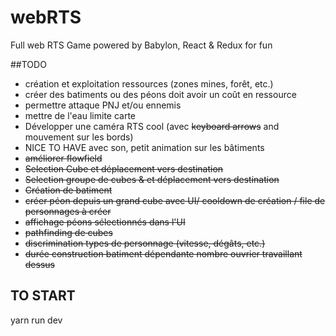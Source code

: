 # webRTS

Full web RTS Game powered by Babylon, React & Redux for fun

##TODO
* création et exploitation ressources (zones mines, forêt, etc.)
* créer des batiments ou des péons doit avoir un coût en ressource
* permettre attaque PNJ et/ou ennemis
* mettre de l'eau limite carte
* Développer une caméra RTS cool (avec ~~keyboard arrows~~ and mouvement sur les bords)
* NICE TO HAVE avec son, petit animation sur les bâtiments
* ~~améliorer flowfield~~
* ~~Selection Cube et déplacement vers destination~~
* ~~Selection groupe de cubes & et déplacement vers destination~~
* ~~Création de batiment~~
* ~~créer péon depuis un grand cube avec UI/ cooldown de création / file de personnages à créer~~
* ~~affichage péons sélectionnés dans l'UI~~
* ~~pathfinding de cubes~~
* ~~discrimination types de personnage (vitesse, dégâts, etc.)~~
* ~~durée construction batiment dépendante nombre ouvrier travaillant dessus~~

## TO START
yarn run dev
